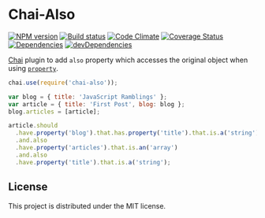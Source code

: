 # Chai-Also

[![NPM version][npm-image]][npm-url] [![Build status][travis-image]][travis-url] [![Code Climate][codeclimate-image]][codeclimate-url] [![Coverage Status][coverage-image]][coverage-url] [![Dependencies][david-image]][david-url] [![devDependencies][david-dev-image]][david-dev-url]

[Chai][chai] plugin to add `also` property which accesses the original object
when using [`property`][chai-property].

```js
chai.use(require('chai-also'));

var blog = { title: 'JavaScript Ramblings' };
var article = { title: 'First Post', blog: blog };
blog.articles = [article];

article.should
  .have.property('blog').that.has.property('title').that.is.a('string')
  .and.also
  .have.property('articles').that.is.an('array')
  .and.also
  .have.property('title').that.is.a('string');
```


## License

This project is distributed under the MIT license.


[chai]: http://chaijs.com/
[chai-property]: http://chaijs.com/api/bdd/#-property-name-value-

[travis-image]: http://img.shields.io/travis/wbyoung/chai-also.svg?style=flat
[travis-url]: http://travis-ci.org/wbyoung/chai-also
[npm-image]: http://img.shields.io/npm/v/chai-also.svg?style=flat
[npm-url]: https://npmjs.org/package/chai-also
[codeclimate-image]: http://img.shields.io/codeclimate/github/wbyoung/chai-also.svg?style=flat
[codeclimate-url]: https://codeclimate.com/github/wbyoung/chai-also
[coverage-image]: http://img.shields.io/coveralls/wbyoung/chai-also.svg?style=flat
[coverage-url]: https://coveralls.io/r/wbyoung/chai-also
[david-image]: http://img.shields.io/david/wbyoung/chai-also.svg?style=flat
[david-url]: https://david-dm.org/wbyoung/chai-also
[david-dev-image]: http://img.shields.io/david/dev/wbyoung/chai-also.svg?style=flat
[david-dev-url]: https://david-dm.org/wbyoung/chai-also#info=devDependencies
